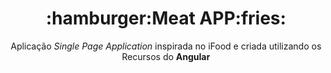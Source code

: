 <h1 align="center">
    :hamburger:Meat APP:fries:
</h1>
<p align="center"> Aplicação <i>Single Page Application</i> inspirada no iFood e criada utilizando os Recursos do <b>Angular</b> </p>
